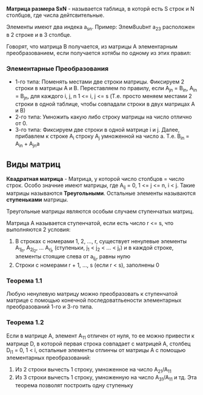 **Матрица размера SxN** - называется таблица, в которй есть S строк и N столбцов, где числа дейтсвительные.

Элементы имеют два индека a<sub>sn</sub>. Пример: Элем8uubнт a<sub>23</sub> расположен в 2 строке и в 3 столбце.

Говорят, что матрица B получается, из матрицы A элементарным преобразованием, если получается хотябы по одному из этих правил:
### Элементарные Преобразования
- 1-го типа: Поменять местами две строки матрицы. Фиксируем 2 строки в матрицы А и B. Переставляем по правилу, если A<sub>jn</sub> = B<sub>in</sub>, A<sub>in</sub> = B<sub>jn</sub>, для каждого i, j, n 1 <= i, j <= s (Т.е. просто меняем местами 2 строки в одной таблице, чтобы совпадали строки в двух матрицах A и B)
- 2-го типа: Умножить какую либо строку матрицы на число отлично от 0.
- 3-го типа: Фиксируем две строки в одной матрице i и j. Далее, прибавлем к строке A<sub>i</sub> строку A<sub>j</sub> умноженной на число a. Т.е. B<sub>in</sub> = A<sub>in</sub> + A<sub>jn</sub>a

## Виды матриц
**Квадратная матрица** - Матрица, у которой число столбцов = число строк.
Особо значние имеют матрицы, где A<sub>ij</sub> = 0, 1 <= j <= n, i < j. Такие матрицы называются **Треугольными**. Остальные элементы называются **ступеньками** матрицы.

Треугольные матрицы являются особым случаем ступенчатых матриц.

Матрица А называется ступенчатой, если есть число r <= s, что выполняются 2 условия:

1. В строках с номерами 1, 2, ..., r, существует ненулевые элементы A<sub>1j<sub>1</sub></sub>, A<sub>2j<sub>2</sub></sub>, ... A<sub>rj<sub>r</sub></sub> (ступеньки, j<sub>1</sub> < j<sub>2</sub> < ... < j<sub>r</sub>) и в каждой строке, элементы стоящие слева от a<sub>ij<sub>i</sub></sub>, равны нулю
2. Строки с номерами r + 1, ..., s (если r < s), заполнены 0

### Теорема 1.1
Любую ненулевую матрицу можно преобразовать к ступенчатой матрице с помощью конечной последоватльености элементарных преобразований 1-го и 3-го типа.

### Теорема 1.2
Если в матрице A, элемент A<sub>11</sub> отличен от нуля, то ее можно привести к матрице D, в которой первая строка совпадает с матрицей А, столбец D<sub>i1</sub> = 0, 1 < i, остальные элементы отлинчы от матрицы A с помощью элементарных преобразований:
1. Из 2 строки вычесть 1 строку, умноженное на число A<sub>21</sub>/A<sub>11</sub>
2. Из 3 строки вычесть 1 строку, умноженную на число A<sub>31</sub>/A<sub>11</sub> и тд.
Эта теорема позволят построить одну ступеньку